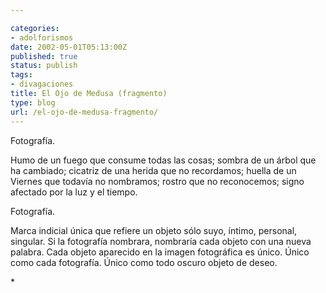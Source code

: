 ```yaml
---

categories:
- adolforismos
date: 2002-05-01T05:13:00Z
published: true
status: publish
tags:
- divagaciones
title: El Ojo de Medusa (fragmento)
type: blog
url: /el-ojo-de-medusa-fragmento/
---
```


Fotografía.

Humo de un fuego que consume todas las cosas; sombra de un árbol que ha cambiado; cicatriz de una herida que no recordamos; huella de un Viernes que todavía no nombramos; rostro que no reconocemos; signo afectado por la luz y el tiempo.

Fotografía.

Marca indicial única que refiere un objeto sólo suyo, íntimo, personal, singular. Si la fotografía nombrara, nombraría cada objeto con una nueva palabra. Cada objeto aparecido en la imagen fotográfica es único. Único como cada fotografía. Único como todo oscuro objeto de deseo.

<div></div>
<div>*</div>
